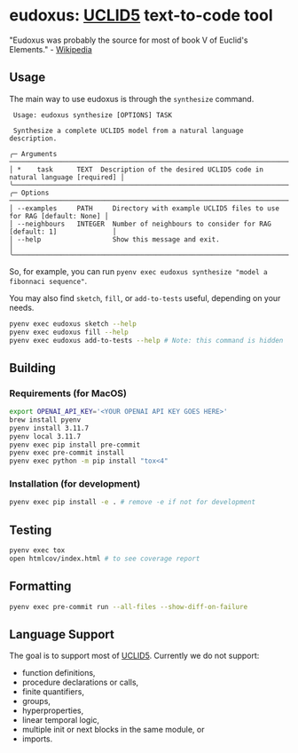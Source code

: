 # eudoxus: [UCLID5](https://github.com/uclid-org/uclid) text-to-code tool

"Eudoxus was probably the source for most of book V of Euclid's Elements." - [Wikipedia](https://en.wikipedia.org/wiki/Eudoxus_of_Cnidus)

## Usage
The main way to use eudoxus is through the `synthesize` command.
```
 Usage: eudoxus synthesize [OPTIONS] TASK

 Synthesize a complete UCLID5 model from a natural language description.

╭─ Arguments ────────────────────────────────────────────────────────────────────────────────╮
│ *    task      TEXT  Description of the desired UCLID5 code in natural language [required] │
╰────────────────────────────────────────────────────────────────────────────────────────────╯
╭─ Options ──────────────────────────────────────────────────────────────────────────────────╮
│ --examples     PATH     Directory with example UCLID5 files to use for RAG [default: None] │
│ --neighbours   INTEGER  Number of neighbours to consider for RAG [default: 1]              │
│ --help                  Show this message and exit.                                        │
╰────────────────────────────────────────────────────────────────────────────────────────────╯
```

So, for example, you can run `pyenv exec eudoxus synthesize "model a fibonnaci sequence"`.

You may also find `sketch`, `fill`, or `add-to-tests` useful, depending on your needs.
```sh
pyenv exec eudoxus sketch --help
pyenv exec eudoxus fill --help
pyenv exec eudoxus add-to-tests --help # Note: this command is hidden
```

## Building

### Requirements (for MacOS)
```sh
export OPENAI_API_KEY='<YOUR OPENAI API KEY GOES HERE>'
brew install pyenv
pyenv install 3.11.7
pyenv local 3.11.7
pyenv exec pip install pre-commit
pyenv exec pre-commit install
pyenv exec python -m pip install "tox<4"
```

### Installation (for development)
```sh
pyenv exec pip install -e . # remove -e if not for development
```

## Testing
```sh
pyenv exec tox
open htmlcov/index.html # to see coverage report
```

## Formatting
```sh
pyenv exec pre-commit run --all-files --show-diff-on-failure
```

## Language Support
The goal is to support most of [UCLID5](https://github.com/uclid-org/uclid). Currently we do not support:
- function definitions,
- procedure declarations or calls,
- finite quantifiers,
- groups,
- hyperproperties,
- linear temporal logic,
- multiple init or next blocks in the same module, or
- imports.
